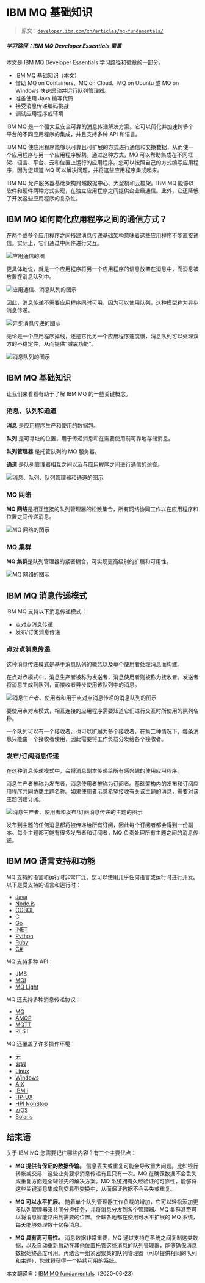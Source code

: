 # IBM MQ 基础知识

> 原文：[`developer.ibm.com/zh/articles/mq-fundamentals/`](https://developer.ibm.com/zh/articles/mq-fundamentals/)

##### 学习路径：IBM MQ Developer Essentials 徽章

本文是 IBM MQ Developer Essentials 学习路径和徽章的一部分。

*   IBM MQ 基础知识（本文）
*   借助 MQ on Containers、MQ on Cloud、MQ on Ubuntu 或 MQ on Windows 快速启动并运行队列管理器。
*   准备使用 Java 编写代码
*   接受消息传递编码挑战
*   调试应用程序或环境

IBM MQ 是一个强大且安全可靠的消息传递解决方案。它可以简化并加速跨多个平台的不同应用程序的集成，并且支持多种 API 和语言。

IBM MQ 使应用程序能够以可靠且可扩展的方式进行通信和交换数据，从而使一个应用程序与另一个应用程序解耦。通过这种方式，MQ 可以帮助集成在不同框架、语言、平台、云和位置上运行的应用程序。您可以按照自己的方式编写应用程序，因为您知道 MQ 可以解决问题，并将这些应用程序集成起来。

IBM MQ 允许服务器基础架构跨越数据中心、大型机和云框架。IBM MQ 能够以软件和硬件两种方式实现，在独立应用程序之间提供企业级通信。此外，它还降低了开发这些应用程序的复杂性。

## IBM MQ 如何简化应用程序之间的通信方式？

在两个或多个应用程序之间搭建消息传递基础架构意味着这些应用程序不能直接通信。实际上，它们通过中间件进行交互。

![应用通信的图](img/26c6cd7cb60c09be8be18a7e7581bd59.png)

更具体地说，就是一个应用程序将另一个应用程序的信息放置在消息中，而消息被放置在消息队列中。

![应用通信、消息队列的图示](img/e24e6a339860c30d25581ae8c5bb4070.png)

因此，消息传递不需要应用程序同时可用，因为可以使用队列。这种模型称为异步消息传递。

![异步消息传递的图示](img/bc20688bb3cecdd009507155c27d9254.png)

无论是一个应用程序掉线，还是它比另一个应用程序速度慢，消息队列可以处理双方的不稳定性，从而提供“减震功能”。

![消息队列的图示](img/2b813685eff9707982bb2cc252e38a18.png)

## IBM MQ 基础知识

让我们来看看有助于了解 IBM MQ 的一些关键概念。

### 消息、队列和通道

**消息** 是应用程序生产和使用的数据包。

**队列** 是可寻址的位置，用于传递消息和在需要使用前可靠地存储消息。

**队列管理器** 是托管队列的 MQ 服务器。

**通道** 是队列管理器相互之间以及与应用程序之间进行通信的途径。

![消息、队列、队列管理器和通道的图示](img/2dffb1cf6c59c5ab9c7f75265b0a905a.png)

### MQ 网络

**MQ 网络**是相互连接的队列管理器的松散集合，所有网络协同工作以在应用程序和位置之间传递消息。

![MQ 网络的图示](img/df5e6145807de27babe9b79125854d55.png)

### MQ 集群

**MQ 集群**是队列管理器的紧密耦合，可实现更高级别的扩展和可用性。

![MQ 网络的图示](img/681b14caea14e04ace88d5dc5f9b66fd.png)

## IBM MQ 消息传递模式

IBM MQ 支持以下消息传递模式：

*   点对点消息传递
*   发布/订阅消息传递

### 点对点消息传递

这种消息传递模式是基于消息队列的概念以及单个使用者处理消息而构建。

在点对点模式中，消息生产者被称为发送者，消息使用者则被称为接收者。发送者将消息生成到队列，而接收者异步使用该队列中的消息。

![消息生产者、使用者和用于点对点消息传递的消息队列的图示](img/ecb5e98ac70a133fee574a893db7b226.png)

要使用点对点模式，相互连接的应用程序需要知道它们进行交互时所使用的队列名称。

一个队列可以有一个接收者，也可以扩展为多个接收者，在第二种情况下，每条消息只能由一个接收者使用，因此需要将工作负载分发给各个接收者。

### 发布/订阅消息传递

在这种消息传递模式中，会将消息副本传递给所有感兴趣的使用应用程序。

消息生产者被称为发布者，消息使用者被称为订阅者。基础架构内的发布和订阅应用程序共同协商主题名称。如果使用者示意希望接收有关该主题的消息，需要对该主题创建订阅。

![消息生产者、使用者和发布/订阅消息传递的主题的图示](img/73ceeb4ce812d3968f79b907f10125da.png)

发布到主题的任何消息都将被传递给所有订阅，因此每个订阅者都会得到一份副本。每个主题都可能有很多发布者和订阅者，MQ 负责处理所有主题之间的消息传递。

## IBM MQ 语言支持和功能

MQ 支持的语言和运行时非常广泛，您可以使用几乎任何语言或运行时进行开发。以下是受支持的语言和运行时：

*   [Java](https://github.com/ibm-messaging/mq-dev-patterns/tree/master/JMS)
*   [Node.js](https://github.com/ibm-messaging/mq-dev-patterns/tree/master/Node.js)
*   [COBOL](https://www.ibm.com/support/knowledgecenter/en/SSFKSJ_9.1.0/com.ibm.mq.dev.doc/q023750_.htm)
*   [C](https://www.ibm.com/support/knowledgecenter/en/SSFKSJ_9.1.0/com.ibm.mq.dev.doc/q027270_.htm)
*   [Go](https://github.com/ibm-messaging/mq-dev-patterns/tree/master/Go)
*   [.NET](https://github.com/ibm-messaging/mq-dev-patterns/tree/master/dotnet)
*   [Python](https://github.com/ibm-messaging/mq-dev-patterns/tree/master/Python)
*   [Ruby](https://github.com/mqlight/ruby-mqlight)
*   [C#](https://github.com/ibm-messaging/mq-dev-patterns/tree/master/dotnet)

MQ 支持多种 API：

*   JMS
*   [MQI](https://www.ibm.com/support/knowledgecenter/en/SSFKSJ_9.1.0/com.ibm.mq.dev.doc/q025710_.htm)
*   [MQ Light](https://github.com/mqlight)

MQ 还支持多种消息传递协议：

*   [MQ](https://www.ibm.com/support/knowledgecenter/en/SSFKSJ_9.1.0/com.ibm.mq.pro.doc/q001020_.htm)
*   [AMQP](https://www.ibm.com/support/knowledgecenter/en/SSFKSJ_9.1.0/com.ibm.mq.dev.doc/amqp_protocol.htm)
*   [MQTT](https://www.ibm.com/support/knowledgecenter/en/SSFKSJ_9.1.0/com.ibm.mq.pro.doc/q001030_.htm)
*   REST

MQ 还覆盖了许多操作环境：

*   [云](https://cloud.ibm.com/catalog/services/mq?cm_sp=ibmdev-_-developer-articles-_-cloudreg)
*   [容器](https://github.com/ibm-messaging/mq-container)
*   [Linux](https://www.ibm.com/support/knowledgecenter/en/SSFKSJ_9.1.0/com.ibm.mq.ins.doc/q129380_.htm)
*   [Windows](https://www.ibm.com/support/knowledgecenter/en/SSFKSJ_9.1.0/com.ibm.mq.ins.doc/q008670_.htm)
*   [AIX](https://www.ibm.com/support/knowledgecenter/en/SSFKSJ_9.1.0/com.ibm.mq.ins.doc/q008321_.htm)
*   [IBM i](https://www.ibm.com/support/knowledgecenter/en/SSFKSJ_9.1.0/com.ibm.mq.ins.doc/q008329_.htm)
*   [HP-UX](https://www.ibm.com/support/knowledgecenter/en/SSFKSJ_9.0.0/com.ibm.mq.ins.doc/q008324_.htm)
*   [HPI NonStop](https://www.ibm.com/support/knowledgecenter/en/SSFKSJ_9.1.0/com.ibm.mq.ins.doc/q008322_.htm)
*   [z/OS](https://www.ibm.com/support/knowledgecenter/en/SSFKSJ_9.1.0/com.ibm.mq.ins.doc/q009640_.htm)
*   [Solaris](https://www.ibm.com/support/knowledgecenter/en/SSFKSJ_9.1.0/com.ibm.mq.ins.doc/q008327_.htm)

## 结束语

关于 IBM MQ 您需要记住哪些内容？有三个主要优点：

*   **MQ 提供有保证的数据传输。** 信息丢失或重复可能会导致重大问题。比如银行转帐或交易：这些业务要求消息传递有且只有一次。MQ 在确保数据不会丢失或重复方面是全球领先的解决方案。MQ 系统拥有久经验证的可靠性，能够将这些关键消息集成到交易型交换中，从而保证数据不会丢失或重复。

*   **MQ 可以水平扩展。** 随着单个队列管理器工作负载的增加，它可以轻松添加更多队列管理器来共同分担任务，并将消息分发到各个管理器。MQ 集群甚至可以将消息智能路由到需要的位置。全球各地都在使用可水平扩展的 MQ 系统，每天能够处理数十亿条消息。

*   **MQ 具有高可用性。** 消息数据非常重要，MQ 通过支持在系统之间复制这类数据，以及自动重新启动在其他位置托管这些消息的队列管理器，能够确保消息数据始终高度可用。再结合一组紧密聚集的队列管理器（可以提供相同的队列和主题），您就将获得一个持续可用的系统。

本文翻译自：[IBM MQ fundamentals](https://developer.ibm.com/components/ibm-mq/articles/mq-fundamentals)（2020-06-23）